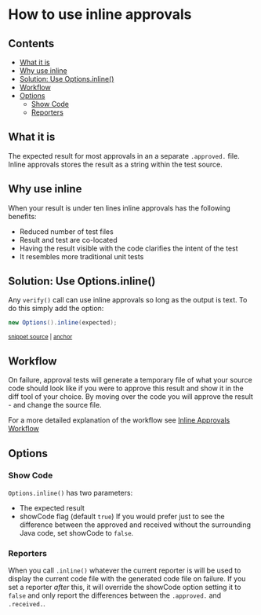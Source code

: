<a id="top"></a>

# How to use inline approvals

<!-- toc -->
## Contents

  * [What it is](#what-it-is)
  * [Why use inline](#why-use-inline)
  * [Solution: Use Options.inline()](#solution-use-optionsinline)
  * [Workflow](#workflow)
  * [Options](#options)
    * [Show Code](#show-code)
    * [Reporters](#reporters)<!-- endToc -->

## What it is
The expected result for most approvals in an a separate `.approved.` file.
Inline approvals stores the result as a string within the test source.

## Why use inline
When your result is under ten lines inline approvals has the following benefits:
* Reduced number of test files
* Result and test are co-located
* Having the result visible with the code clarifies the intent of the test
* It resembles more traditional unit tests 

## Solution: Use Options.inline()
Any `verify()` call can use inline approvals so long as the output is text.
To do this simply add the option:

<!-- snippet: inline_approvals -->
<a id='snippet-inline_approvals'></a>
```java
new Options().inline(expected);
```
<sup><a href='/approvaltests-tests/src/test/java/org/approvaltests/inline/InlineApprovalsTest.java#L28-L30' title='Snippet source file'>snippet source</a> | <a href='#snippet-inline_approvals' title='Start of snippet'>anchor</a></sup>
<!-- endSnippet -->

## Workflow
On failure, approval tests will generate a temporary file of what your source code should look like if you were to approve this result and show it in the diff tool of your choice.
By moving over the code you will approve the result - and change the source file.

For a more detailed explanation of the workflow see [Inline Approvals Workflow](../explanations/InlineApprovalsWorkflow.md)

## Options
### Show Code
`Options.inline()` has two parameters:
* The expected result
* showCode flag (default `true`)
If you would prefer just to see the difference between the approved and received without the surrounding Java code, set showCode to `false`.
### Reporters
When you call `.inline()` whatever the current reporter is will be used to display the current code file with the generated code file on failure.
If you set a reporter _after_ this, it will override the showCode option setting it to `false` and only report the differences between the `.approved.` and `.received.`.
